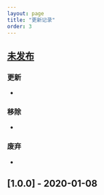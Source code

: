 ```yaml
---
layout: page
title: "更新记录"
order: 3
---
```


## [未发布](https://github.com/didi/AoE/tree/HEAD)

### 更新
- 

### 移除
- 

### 废弃
- 

## [1.0.0] - 2020-01-08


